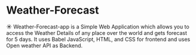# Weather-Forecast
☀️ Weather-Forecast-app is a Simple Web Application which allows you to access the Weather Details of any place over the world and gets forecast for 5 days. It uses Babel JavaScript, HTML, and CSS for frontend and uses Open weather API as  Backend.
